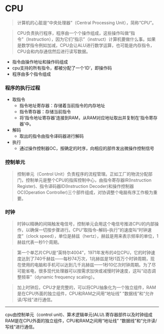 # CPU

> 计算机的心脏是“中央处理器”（Central Processing Unit），简称“CPU”。

> CPU负责执行程序，程序由一个个操作组成，这些操作叫做“指令”（Instruction），因为它们“指示”（instruct）计算机要做什么事。如果是数学指令例如加减，CPU会让ALU进行数学运算，也可能是内存指令，CPU会和内存通信然后进行读写数据。

* 指令由操作地址和操作码组成
* cpu支持的所有指令，都被分配了一个‘ID’，即操作码
* 程序由多个指令组成

### 程序的执行过程
* 取指令
  * 指令地址寄存器：存储着当前指令的内存地址
  * 指令寄存器：存储当前指令
  * 将‘指令地址寄存器’连接到RAM，从RAM对应地址取出并复制在‘指令寄存器’中。
* 解码
   * 取出的指令由指令译码器进行解码
* 执行
   * 通过操作控制器OC，按确定的时序，向相应的部件发出微操作控制信号
### 控制单元
> 控制单元（Control Unit）负责程序的流程管理。正如工厂的物流分配部门，控制单元是整个CPU的指挥控制中心，由指令寄存器IR(Instruction Register)、指令译码器ID(Instruction Decoder)和操作控制器OC(Operation Controller)三个部件组成，对协调整个电脑有序工作极为重要。

### 时钟
> 时钟以精确的间隔触发电信号，控制单元会用这个电信号推进CPU的内部操作，以确保一切按步骤进行。CPU“取指令–解码–执行”的速度叫“时钟速度”（clock speed），单位是赫兹（hertz），赫兹是用来表示频率的单位，1赫兹代表一秒1个周期。

> 第一个单芯片CPU是“英特尔4004”，1971年发布的4位CPU，它的时钟速度达到了740千赫兹——每秒74万次，1兆赫兹是1秒1百万个时钟周期，现在使用的电脑和手机可以达到几千兆赫兹——1秒10亿次时钟周期。为了尽可能省电，很多现代处理器可以按需求加快或减慢时钟速度，这叫“动态调整频率”（dynamic frequency scaling）。

> 加上时钟后，CPU才是完整的，可以将CPU抽象化为一个独立组件，RAM是在CPU外面的独立组件，CPU和RAM之间用“地址线” “数据线”和“允许读/写线”进行通信。
***
cpu由控制单元（control unit)、算术逻辑单元(ALU).寄存器部件以及时钟组成
RAM是在CPU外面的独立组件，CPU和RAM之间用“地址线” “数据线”和“允许读/写线”进行通信。